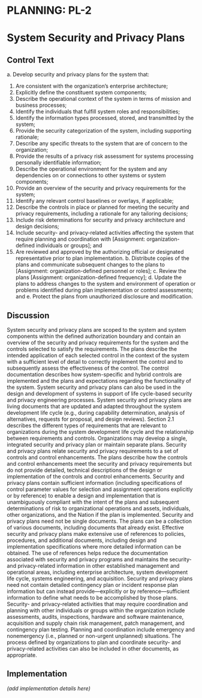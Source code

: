 # PLANNING: PL-2
# System Security and Privacy Plans

## Control Text


a. Develop security and privacy plans for the system that:

1. Are consistent with the organization’s enterprise architecture;
2. Explicitly define the constituent system components;
3. Describe the operational context of the system in terms of mission and business processes;
4. Identify the individuals that fulfill system roles and responsibilities;
5. Identify the information types processed, stored, and transmitted by the system;
6. Provide the security categorization of the system, including supporting rationale;
7. Describe any specific threats to the system that are of concern to the organization;
8. Provide the results of a privacy risk assessment for systems processing personally identifiable information;
9. Describe the operational environment for the system and any dependencies on or connections to other systems or system components;
10. Provide an overview of the security and privacy requirements for the system;
11. Identify any relevant control baselines or overlays, if applicable;
12. Describe the controls in place or planned for meeting the security and privacy requirements, including a rationale for any tailoring decisions;
13. Include risk determinations for security and privacy architecture and design decisions;
14. Include security- and privacy-related activities affecting the system that require planning and coordination with [Assignment: organization-defined individuals or groups]; and
15. Are reviewed and approved by the authorizing official or designated representative prior to plan implementation.
b. Distribute copies of the plans and communicate subsequent changes to the plans to [Assignment: organization-defined personnel or roles];
c. Review the plans [Assignment: organization-defined frequency];
d. Update the plans to address changes to the system and environment of operation or problems identified during plan implementation or control assessments; and
e. Protect the plans from unauthorized disclosure and modification.

## Discussion

System security and privacy plans are scoped to the system and system components within the defined authorization boundary and contain an overview of the security and privacy requirements for the system and the controls selected to satisfy the requirements. The plans describe the intended application of each selected control in the context of the system with a sufficient level of detail to correctly implement the control and to subsequently assess the effectiveness of the control. The control documentation describes how system-specific and hybrid controls are implemented and the plans and expectations regarding the functionality of the system. System security and privacy plans can also be used in the design and development of systems in support of life cycle-based security and privacy engineering processes. System security and privacy plans are living documents that are updated and adapted throughout the system development life cycle (e.g., during capability determination, analysis of alternatives, requests for proposal, and design reviews). Section 2.1 describes the different types of requirements that are relevant to organizations during the system development life cycle and the relationship between requirements and controls.
Organizations may develop a single, integrated security and privacy plan or maintain separate plans. Security and privacy plans relate security and privacy requirements to a set of controls and control enhancements. The plans describe how the controls and control enhancements meet the security and privacy requirements but do not provide detailed, technical descriptions of the design or implementation of the controls and control enhancements. Security and privacy plans contain sufficient information (including specifications of control parameter values for selection and assignment operations explicitly or by reference) to enable a design and implementation that is unambiguously compliant with the intent of the plans and subsequent determinations of risk to organizational operations and assets, individuals, other organizations, and the Nation if the plan is implemented.
Security and privacy plans need not be single documents. The plans can be a collection of various documents, including documents that already exist. Effective security and privacy plans make extensive use of references to policies, procedures, and additional documents, including design and implementation specifications where more detailed information can be obtained. The use of references helps reduce the documentation associated with security and privacy programs and maintains the security- and privacy-related information in other established management and operational areas, including enterprise architecture, system development life cycle, systems engineering, and acquisition. Security and privacy plans need not contain detailed contingency plan or incident response plan information but can instead provide—explicitly or by reference—sufficient information to define what needs to be accomplished by those plans.
Security- and privacy-related activities that may require coordination and planning with other individuals or groups within the organization include assessments, audits, inspections, hardware and software maintenance, acquisition and supply chain risk management, patch management, and contingency plan testing. Planning and coordination include emergency and nonemergency (i.e., planned or non-urgent unplanned) situations. The process defined by organizations to plan and coordinate security- and privacy-related activities can also be included in other documents, as appropriate.

## Implementation

_(add implementation details here)_